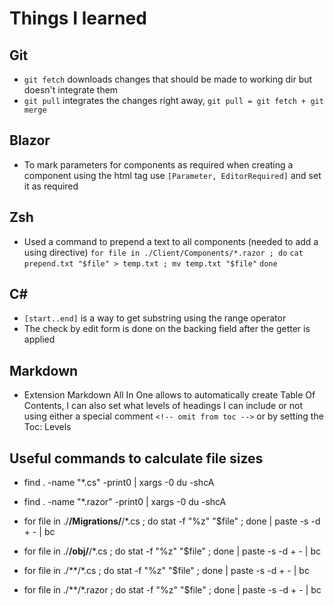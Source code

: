 # Things I learned

## Git
- `git fetch` downloads changes that should be made to working dir but doesn't integrate them
- `git pull` integrates the changes right away, `git pull = git fetch + git merge`

## Blazor
- To mark parameters for components as required when creating a component using the html tag use `[Parameter, EditorRequired]` and set it as required

## Zsh
- Used a command to prepend a text to all components (needed to add a using directive)
`for file in ./Client/Components/*.razor ; do`
`cat prepend.txt "$file" > temp.txt ; mv temp.txt "$file"`
`done`

## C#
- `[start..end]` is a way to get substring using the range operator
- The check by edit form is done on the backing field after the getter is applied

## Markdown
- Extension Markdown All In One allows to automatically create Table Of Contents, I can also set what levels of headings I can include or not using either a special comment `<!-- omit from toc -->` or by setting the Toc: Levels 

## Useful commands to calculate file sizes
- find . -name "*.cs" -print0 | xargs -0 du -shcA
- find . -name "*.razor" -print0 | xargs -0 du -shcA

- for file in ./**/Migrations/**/*.cs ; do stat -f "%z" "$file" ; done | paste -s -d + - | bc
- for file in ./**/obj/**/*.cs ; do stat -f "%z" "$file" ; done | paste -s -d + - | bc
- for file in ./**/*.cs ; do stat -f "%z" "$file" ; done | paste -s -d + - | bc
- for file in ./**/*.razor ; do stat -f "%z" "$file" ; done | paste -s -d + - | bc
